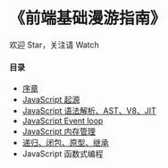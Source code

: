 # 《前端基础漫游指南》

欢迎 Star，关注请 Watch

#### 目录

- [序章](https://cheogo.github.io/learn-javascript/201709/preface.html)
- [JavaScript 起源](https://cheogo.github.io/learn-javascript/201709/origin.html)
- [JavaScript 语法解析、AST、V8、JIT](https://cheogo.github.io/learn-javascript/201709/runtime.html)
- [JavaScript Event loop](https://cheogo.github.io/learn-javascript/201710/eventloop.html)
- [JavaScript 内存管理](https://cheogo.github.io/learn-javascript/201710/gc.html)
- [递归、闭包、原型、继承](https://cheogo.github.io/learn-javascript/201710/function.html)
- JavaScript 函数式编程

